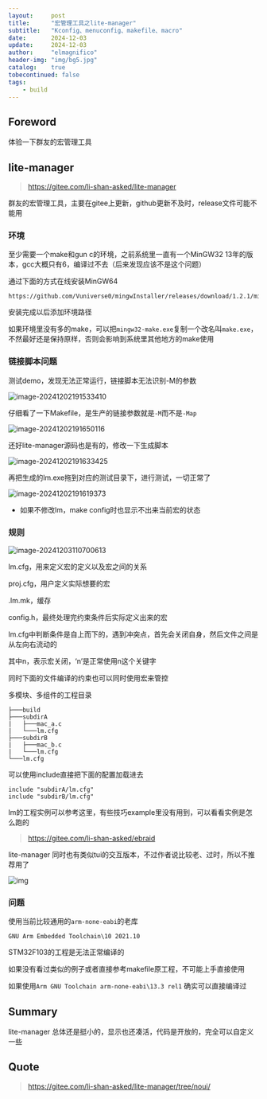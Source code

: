 ```yaml
---
layout:     post
title:      "宏管理工具之lite-manager"
subtitle:   "Kconfig、menuconfig、makefile、macro"
date:       2024-12-03
update:     2024-12-03
author:     "elmagnifico"
header-img: "img/bg5.jpg"
catalog:    true
tobecontinued: false
tags:
    - build
---
```


## Foreword

体验一下群友的宏管理工具



## lite-manager

> https://gitee.com/li-shan-asked/lite-manager

群友的宏管理工具，主要在gitee上更新，github更新不及时，release文件可能不能用



### 环境

至少需要一个make和gun c的环境，之前系统里一直有一个MinGW32 13年的版本，gcc大概只有6，编译过不去（后来发现应该不是这个问题）

通过下面的方式在线安装MinGW64

```
https://github.com/Vuniverse0/mingwInstaller/releases/download/1.2.1/mingwInstaller.exe
```

安装完成以后添加环境路径

如果环境里没有多的make，可以把`mingw32-make.exe`复制一个改名叫`make.exe`，不然最好还是保持原样，否则会影响到系统里其他地方的make使用



### 链接脚本问题

测试demo，发现无法正常运行，链接脚本无法识别-M的参数

![image-20241202191533410](https://img.elmagnifico.tech/static/upload/elmagnifico/202412021915442.png)



仔细看了一下Makefile，是生产的链接参数就是`-M`而不是`-Map`

![image-20241202191650116](https://img.elmagnifico.tech/static/upload/elmagnifico/202412021916144.png)

还好lite-manager源码也是有的，修改一下生成脚本

![image-20241202191633425](https://img.elmagnifico.tech/static/upload/elmagnifico/202412021916464.png)

再把生成的lm.exe拖到对应的测试目录下，进行测试，一切正常了

![image-20241202191619373](https://img.elmagnifico.tech/static/upload/elmagnifico/202412021916406.png)

- 如果不修改lm，make config时也显示不出来当前宏的状态



### 规则

![image-20241203110700613](https://img.elmagnifico.tech/static/upload/elmagnifico/202412031107687.png)

lm.cfg，用来定义宏的定义以及宏之间的关系

proj.cfg，用户定义实际想要的宏

.lm.mk，缓存

config.h，最终处理完约束条件后实际定义出来的宏



lm.cfg中判断条件是自上而下的，遇到冲突点，首先会关闭自身，然后文件之间是从左向右流动的

其中n，表示宏关闭，‘n’是正常使用n这个关键字

同时下面的文件编译的约束也可以同时使用宏来管控



多模块、多组件的工程目录

```
├───build
├───subdirA
|   ├───mac_a.c
|   └───lm.cfg
├───subdirB
|   ├───mac_b.c
|   └───lm.cfg
└───lm.cfg
```

可以使用include直接把下面的配置加载进去

```
include "subdirA/lm.cfg"
include "subdirB/lm.cfg"
```



lm的工程实例可以参考这里，有些技巧example里没有用到，可以看看实例是怎么跑的

> https://gitee.com/li-shan-asked/ebraid



lite-manager 同时也有类似tui的交互版本，不过作者说比较老、过时，所以不推荐用了

![img](https://img.elmagnifico.tech/static/upload/elmagnifico/202412031159028.png)



### 问题

使用当前比较通用的`arm-none-eabi`的老库

```
GNU Arm Embedded Toolchain\10 2021.10
```

STM32F103的工程是无法正常编译的

如果没有看过类似的例子或者直接参考makefile原工程，不可能上手直接使用

如果使用`Arm GNU Toolchain arm-none-eabi\13.3 rel1` 确实可以直接编译过



## Summary

lite-manager 总体还是挺小的，显示也还凑活，代码是开放的，完全可以自定义一些



## Quote

> https://gitee.com/li-shan-asked/lite-manager/tree/noui/

